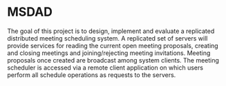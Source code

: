 # MSDAD
The goal of this project is to design, implement and evaluate a replicated distributed meeting scheduling system. A replicated set of servers will provide services for reading the current open meeting proposals, creating and closing meetings and joining/rejecting meeting invitations. Meeting proposals once created are broadcast among system clients. The meeting scheduler is accessed via a remote client application on which users perform all schedule operations as requests to the servers.
